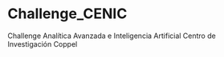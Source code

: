 # Challenge_CENIC
Challenge Analítica Avanzada e Inteligencia Artificial Centro de Investigación Coppel
